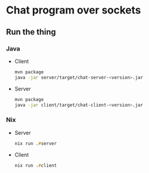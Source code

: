 # Chat program over sockets

## Run the thing

### Java

- Client

    ```zsh
    mvn package
    java -jar server/target/chat-server-<version>.jar
    ```

- Server

    ```zsh
    mvn package
    java -jar client/target/chat-client-<version>.jar
    ```

### Nix

- Server

    ```zsh
    nix run .#server
    ```

- Client

    ```zsh
    nix run .#client
    ```
